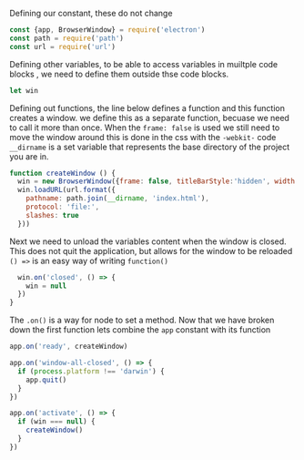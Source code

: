 Defining our constant, these do not change 
```javascript
const {app, BrowserWindow} = require('electron')
const path = require('path')
const url = require('url')
```

Defining other variables, to be able to access variables in muiltple code blocks , we need to define them outside thse code blocks. 
```javascript
let win
```

Defining out functions, the line below defines a function and this function creates a window. we define this as a separate function, becuase we need to call it more than once. 
When the `frame: false` is used we still need to move the window around this is done in the css with the `-webkit-` code
`__dirname` is a set variable that represents the base directory of the project you are in.
```javascript
function createWindow () {
  win = new BrowserWindow({frame: false, titleBarStyle:'hidden', width: 600, height: 600, minWidth: 400, minHeight: 400})
  win.loadURL(url.format({
    pathname: path.join(__dirname, 'index.html'),
    protocol: 'file:',
    slashes: true
  }))
```

Next we need to unload the variables content when the window is closed. This does not quit the application, but allows for the window to be reloaded
`() =>` is an easy way of writing `function()`
```javascript 
  win.on('closed', () => {
    win = null
  })
}
```

The `.on()` is a way for node to set a method. Now that we have broken down the first function lets combine the `app` constant with its function
```javascript 
app.on('ready', createWindow)

app.on('window-all-closed', () => {
  if (process.platform !== 'darwin') {
    app.quit()
  }
})

app.on('activate', () => {
  if (win === null) {
    createWindow()
  }
})
